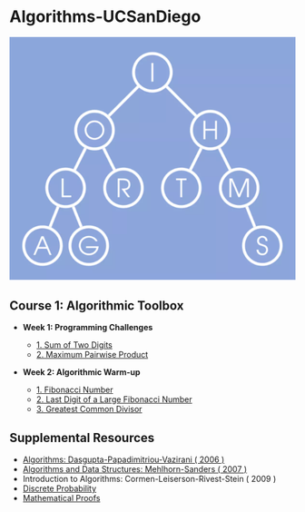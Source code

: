 # Algorithms-UCSanDiego
![](docs/algorithms.png)

## Course 1: Algorithmic Toolbox
* **Week 1: Programming Challenges**
  * [1. Sum of Two Digits](https://github.com/claytonjwong/Algorithms-UCSD/tree/master/course1/week1/1_sum_of_two_digits)
  * [2. Maximum Pairwise Product](https://github.com/claytonjwong/Algorithms-UCSD/tree/master/course1/week1/2_max_pairwise_product)
  
* **Week 2: Algorithmic Warm-up**
  * [1. Fibonacci Number](https://github.com/claytonjwong/Algorithms-UCSanDiego/tree/master/course1/week2/1_fibonacci_number)
  * [2. Last Digit of a Large Fibonacci Number](https://github.com/claytonjwong/Algorithms-UCSanDiego/tree/master/course1/week2/2_last_digit_of_fibonacci_number)
  * [3. Greatest Common Divisor](https://github.com/claytonjwong/Algorithms-UCSanDiego/tree/master/course1/week2/3_greatest_common_divisor)
  
## Supplemental Resources
  * [Algorithms: Dasgupta-Papadimitriou-Vazirani ( 2006 )]( https://github.com/claytonjwong/Algorithms-UCSanDiego/blob/master/docs/Dasgupta-Papadimitriou-Vazirani.pdf )
  * [Algorithms and Data Structures: Mehlhorn-Sanders ( 2007 )]( https://github.com/claytonjwong/Algorithms-UCSanDiego/blob/master/docs/Mehlhorn-Sanders-Toolbox.pdf )
  * Introduction to Algorithms: Cormen-Leiserson-Rivest-Stein ( 2009 )
  * [Discrete Probability]( https://en.wikibooks.org/wiki/High_School_Mathematics_Extensions/Discrete_Probability )
  * [Mathematical Proofs]( https://en.wikibooks.org/wiki/High_School_Mathematics_Extensions/Mathematical_Proofs )
  